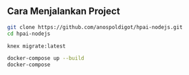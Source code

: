 
## Cara Menjalankan Project

```bash
git clone https://github.com/anospoldigot/hpai-nodejs.git
cd hpai-nodejs

knex migrate:latest

docker-compose up --build
docker-compose 



